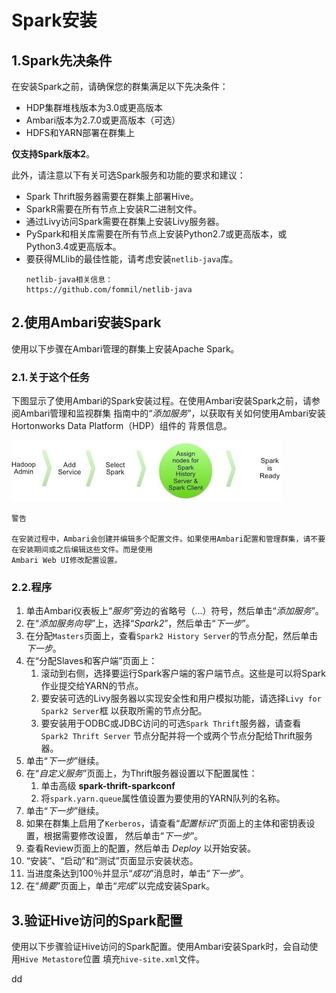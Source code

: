Spark安装
================================================================================
## 1.Spark先决条件
在安装Spark之前，请确保您的群集满足以下先决条件：
+ HDP集群堆栈版本为3.0或更高版本
+ Ambari版本为2.7.0或更高版本（可选）
+ HDFS和YARN部署在群集上

**仅支持Spark版本2**。

此外，请注意以下有关可选Spark服务和功能的要求和建议：
+ Spark Thrift服务器需要在群集上部署Hive。
+ SparkR需要在所有节点上安装R二进制文件。
+ 通过Livy访问Spark需要在群集上安装Livy服务器。
+ PySpark和相关库需要在所有节点上安装Python2.7或更高版本，或Python3.4或更高版本。
+ 要获得MLlib的最佳性能，请考虑安装`netlib-java`库。
    ```
    netlib-java相关信息：
    https://github.com/fommil/netlib-java
    ```

## 2.使用Ambari安装Spark
使用以下步骤在Ambari管理的群集上安装Apache Spark。

### 2.1.关于这个任务
下图显示了使用Ambari的Spark安装过程。在使用Ambari安装Spark之前，请参阅Ambari管理和监视群集
指南中的“*添加服务*”，以获取有关如何使用Ambari安装Hortonworks Data Platform（HDP）组件的
背景信息。

![安装spark](img/1.png)

```
警告

在安装过程中，Ambari会创建并编辑多个配置文件。如果使用Ambari配置和管理群集，请不要在安装期间或之后编辑这些文件。而是使用
Ambari Web UI修改配置设置。
```

### 2.2.程序
1. 单击Ambari仪表板上“*服务*”旁边的省略号（...）符号，然后单击“*添加服务*”。
2. 在“*添加服务向导*”上，选择“*Spark2*”，然后单击“*下一步*”。
3. 在分配`Masters`页面上，查看`Spark2 History Server`的节点分配，然后单击 *下一步*。
4. 在“分配Slaves和客户端”页面上：
    1. 滚动到右侧，选择要运行Spark客户端的客户端节点。这些是可以将Spark作业提交给YARN的节点。
    2. 要安装可选的Livy服务器以实现安全性和用户模拟功能，请选择`Livy for Spark2 Server`框
    以获取所需的节点分配。
    3. 要安装用于ODBC或JDBC访问的可选`Spark Thrift`服务器，请查看`Spark2 Thrift Server`
    节点分配并将一个或两个节点分配给Thrift服务器。
5. 单击“*下一步*”继续。
6. 在“*自定义服务*”页面上，为Thrift服务器设置以下配置属性：
    1. 单击高级 **spark-thrift-sparkconf**
    2. 将`spark.yarn.queue`属性值设置为要使用的YARN队列的名称。
7. 单击“*下一步*”继续。
8. 如果在群集上启用了`Kerberos`，请查看“*配置标识*”页面上的主体和密钥表设置，根据需要修改设置，
然后单击“*下一步*”。
9. 查看Review页面上的配置，然后单击 *Deploy* 以开始安装。
10. “安装”、“启动”和“测试”页面显示安装状态。
11. 当进度条达到100％并显示“*成功*”消息时，单击“*下一步*”。
12. 在“*摘要*”页面上，单击“*完成*”以完成安装Spark。

## 3.验证Hive访问的Spark配置
使用以下步骤验证Hive访问的Spark配置。使用Ambari安装Spark时，会自动使用`Hive Metastore`位置
填充`hive-site.xml`文件。






























dd
